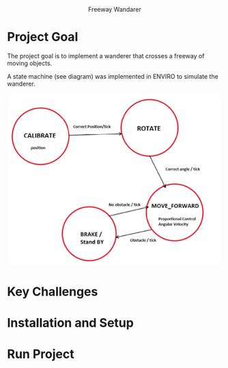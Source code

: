 
<center> Freeway Wandarer </center>

# Project Goal

The project goal is to implement a wanderer that crosses a freeway of moving objects. 

A state machine (see diagram) was implemented in ENVIRO to simulate the wanderer.

![state](https://github.com/ai598d/520Assignments/blob/main/Freeway_Wanderer/states.png)

# Key Challenges

# Installation and Setup

# Run Project



